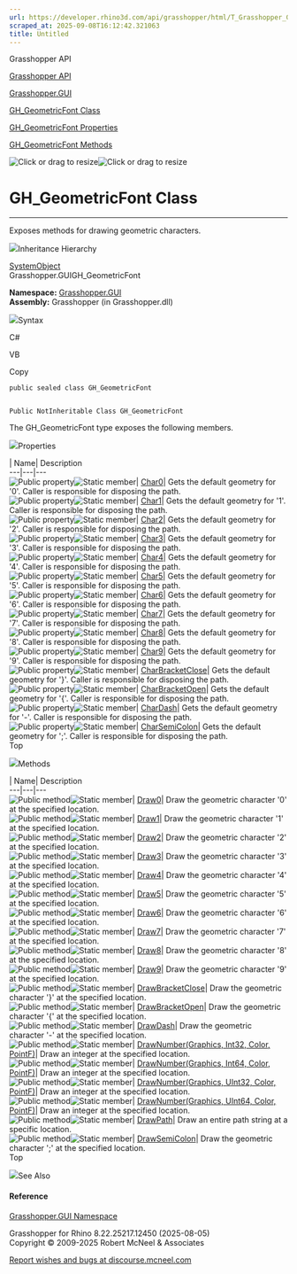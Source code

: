 ```yaml
---
url: https://developer.rhino3d.com/api/grasshopper/html/T_Grasshopper_GUI_GH_GeometricFont.htm
scraped_at: 2025-09-08T16:12:42.321063
title: Untitled
---
```


Grasshopper API

[Grasshopper API](../html/723c01da-9986-4db2-8f53-6f3a7494df75.htm
"Grasshopper API")

[Grasshopper.GUI](../html/N_Grasshopper_GUI.htm "Grasshopper.GUI")

[GH_GeometricFont Class](../html/T_Grasshopper_GUI_GH_GeometricFont.htm
"GH_GeometricFont Class")

[GH_GeometricFont
Properties](../html/Properties_T_Grasshopper_GUI_GH_GeometricFont.htm
"GH_GeometricFont Properties")

[GH_GeometricFont
Methods](../html/Methods_T_Grasshopper_GUI_GH_GeometricFont.htm
"GH_GeometricFont Methods")

![Click or drag to resize](../icons/TocOpen.gif)![Click or drag to
resize](../icons/TocClose.gif)

# GH_GeometricFont Class  
  
---  
  
Exposes methods for drawing geometric characters.

![](../icons/SectionExpanded.png)Inheritance Hierarchy

[SystemObject](https://docs.microsoft.com/dotnet/api/system.object)  
Grasshopper.GUIGH_GeometricFont  

**Namespace:** [Grasshopper.GUI](N_Grasshopper_GUI.htm)  
**Assembly:** Grasshopper (in Grasshopper.dll)

![](../icons/SectionExpanded.png)Syntax

C#

VB

Copy

    
    
    public sealed class GH_GeometricFont
    
    
    Public NotInheritable Class GH_GeometricFont

The GH_GeometricFont type exposes the following members.

![](../icons/SectionExpanded.png)Properties

| Name| Description  
---|---|---  
![Public property](../icons/pubproperty.gif)![Static
member](../icons/static.gif)|
[Char0](P_Grasshopper_GUI_GH_GeometricFont_Char0.htm)|  Gets the default
geometry for '0'. Caller is responsible for disposing the path.  
![Public property](../icons/pubproperty.gif)![Static
member](../icons/static.gif)|
[Char1](P_Grasshopper_GUI_GH_GeometricFont_Char1.htm)|  Gets the default
geometry for '1'. Caller is responsible for disposing the path.  
![Public property](../icons/pubproperty.gif)![Static
member](../icons/static.gif)|
[Char2](P_Grasshopper_GUI_GH_GeometricFont_Char2.htm)|  Gets the default
geometry for '2'. Caller is responsible for disposing the path.  
![Public property](../icons/pubproperty.gif)![Static
member](../icons/static.gif)|
[Char3](P_Grasshopper_GUI_GH_GeometricFont_Char3.htm)|  Gets the default
geometry for '3'. Caller is responsible for disposing the path.  
![Public property](../icons/pubproperty.gif)![Static
member](../icons/static.gif)|
[Char4](P_Grasshopper_GUI_GH_GeometricFont_Char4.htm)|  Gets the default
geometry for '4'. Caller is responsible for disposing the path.  
![Public property](../icons/pubproperty.gif)![Static
member](../icons/static.gif)|
[Char5](P_Grasshopper_GUI_GH_GeometricFont_Char5.htm)|  Gets the default
geometry for '5'. Caller is responsible for disposing the path.  
![Public property](../icons/pubproperty.gif)![Static
member](../icons/static.gif)|
[Char6](P_Grasshopper_GUI_GH_GeometricFont_Char6.htm)|  Gets the default
geometry for '6'. Caller is responsible for disposing the path.  
![Public property](../icons/pubproperty.gif)![Static
member](../icons/static.gif)|
[Char7](P_Grasshopper_GUI_GH_GeometricFont_Char7.htm)|  Gets the default
geometry for '7'. Caller is responsible for disposing the path.  
![Public property](../icons/pubproperty.gif)![Static
member](../icons/static.gif)|
[Char8](P_Grasshopper_GUI_GH_GeometricFont_Char8.htm)|  Gets the default
geometry for '8'. Caller is responsible for disposing the path.  
![Public property](../icons/pubproperty.gif)![Static
member](../icons/static.gif)|
[Char9](P_Grasshopper_GUI_GH_GeometricFont_Char9.htm)|  Gets the default
geometry for '9'. Caller is responsible for disposing the path.  
![Public property](../icons/pubproperty.gif)![Static
member](../icons/static.gif)|
[CharBracketClose](P_Grasshopper_GUI_GH_GeometricFont_CharBracketClose.htm)|
Gets the default geometry for '}'. Caller is responsible for disposing the
path.  
![Public property](../icons/pubproperty.gif)![Static
member](../icons/static.gif)|
[CharBracketOpen](P_Grasshopper_GUI_GH_GeometricFont_CharBracketOpen.htm)|
Gets the default geometry for '{'. Caller is responsible for disposing the
path.  
![Public property](../icons/pubproperty.gif)![Static
member](../icons/static.gif)|
[CharDash](P_Grasshopper_GUI_GH_GeometricFont_CharDash.htm)|  Gets the default
geometry for '-'. Caller is responsible for disposing the path.  
![Public property](../icons/pubproperty.gif)![Static
member](../icons/static.gif)|
[CharSemiColon](P_Grasshopper_GUI_GH_GeometricFont_CharSemiColon.htm)|  Gets
the default geometry for ';'. Caller is responsible for disposing the path.  
Top

![](../icons/SectionExpanded.png)Methods

| Name| Description  
---|---|---  
![Public method](../icons/pubmethod.gif)![Static member](../icons/static.gif)|
[Draw0](M_Grasshopper_GUI_GH_GeometricFont_Draw0.htm)|  Draw the geometric
character '0' at the specified location.  
![Public method](../icons/pubmethod.gif)![Static member](../icons/static.gif)|
[Draw1](M_Grasshopper_GUI_GH_GeometricFont_Draw1.htm)|  Draw the geometric
character '1' at the specified location.  
![Public method](../icons/pubmethod.gif)![Static member](../icons/static.gif)|
[Draw2](M_Grasshopper_GUI_GH_GeometricFont_Draw2.htm)|  Draw the geometric
character '2' at the specified location.  
![Public method](../icons/pubmethod.gif)![Static member](../icons/static.gif)|
[Draw3](M_Grasshopper_GUI_GH_GeometricFont_Draw3.htm)|  Draw the geometric
character '3' at the specified location.  
![Public method](../icons/pubmethod.gif)![Static member](../icons/static.gif)|
[Draw4](M_Grasshopper_GUI_GH_GeometricFont_Draw4.htm)|  Draw the geometric
character '4' at the specified location.  
![Public method](../icons/pubmethod.gif)![Static member](../icons/static.gif)|
[Draw5](M_Grasshopper_GUI_GH_GeometricFont_Draw5.htm)|  Draw the geometric
character '5' at the specified location.  
![Public method](../icons/pubmethod.gif)![Static member](../icons/static.gif)|
[Draw6](M_Grasshopper_GUI_GH_GeometricFont_Draw6.htm)|  Draw the geometric
character '6' at the specified location.  
![Public method](../icons/pubmethod.gif)![Static member](../icons/static.gif)|
[Draw7](M_Grasshopper_GUI_GH_GeometricFont_Draw7.htm)|  Draw the geometric
character '7' at the specified location.  
![Public method](../icons/pubmethod.gif)![Static member](../icons/static.gif)|
[Draw8](M_Grasshopper_GUI_GH_GeometricFont_Draw8.htm)|  Draw the geometric
character '8' at the specified location.  
![Public method](../icons/pubmethod.gif)![Static member](../icons/static.gif)|
[Draw9](M_Grasshopper_GUI_GH_GeometricFont_Draw9.htm)|  Draw the geometric
character '9' at the specified location.  
![Public method](../icons/pubmethod.gif)![Static member](../icons/static.gif)|
[DrawBracketClose](M_Grasshopper_GUI_GH_GeometricFont_DrawBracketClose.htm)|
Draw the geometric character '}' at the specified location.  
![Public method](../icons/pubmethod.gif)![Static member](../icons/static.gif)|
[DrawBracketOpen](M_Grasshopper_GUI_GH_GeometricFont_DrawBracketOpen.htm)|
Draw the geometric character '{' at the specified location.  
![Public method](../icons/pubmethod.gif)![Static member](../icons/static.gif)|
[DrawDash](M_Grasshopper_GUI_GH_GeometricFont_DrawDash.htm)|  Draw the
geometric character '-' at the specified location.  
![Public method](../icons/pubmethod.gif)![Static member](../icons/static.gif)|
[DrawNumber(Graphics, Int32, Color,
PointF)](M_Grasshopper_GUI_GH_GeometricFont_DrawNumber.htm)|  Draw an integer
at the specified location.  
![Public method](../icons/pubmethod.gif)![Static member](../icons/static.gif)|
[DrawNumber(Graphics, Int64, Color,
PointF)](M_Grasshopper_GUI_GH_GeometricFont_DrawNumber_1.htm)|  Draw an
integer at the specified location.  
![Public method](../icons/pubmethod.gif)![Static member](../icons/static.gif)|
[DrawNumber(Graphics, UInt32, Color,
PointF)](M_Grasshopper_GUI_GH_GeometricFont_DrawNumber_2.htm)|  Draw an
integer at the specified location.  
![Public method](../icons/pubmethod.gif)![Static member](../icons/static.gif)|
[DrawNumber(Graphics, UInt64, Color,
PointF)](M_Grasshopper_GUI_GH_GeometricFont_DrawNumber_3.htm)|  Draw an
integer at the specified location.  
![Public method](../icons/pubmethod.gif)![Static member](../icons/static.gif)|
[DrawPath](M_Grasshopper_GUI_GH_GeometricFont_DrawPath.htm)|  Draw an entire
path string at a specific location.  
![Public method](../icons/pubmethod.gif)![Static member](../icons/static.gif)|
[DrawSemiColon](M_Grasshopper_GUI_GH_GeometricFont_DrawSemiColon.htm)|  Draw
the geometric character ';' at the specified location.  
Top

![](../icons/SectionExpanded.png)See Also

#### Reference

[Grasshopper.GUI Namespace](N_Grasshopper_GUI.htm)

Grasshopper for Rhino 8.22.25217.12450 (2025-08-05)  
Copyright © 2009-2025 Robert McNeel & Associates

[Report wishes and bugs at
discourse.mcneel.com](https://discourse.mcneel.com/c/grasshopper)

